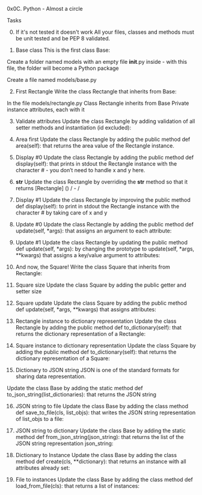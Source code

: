 0x0C. Python - Almost a circle

Tasks

0. If it's not tested it doesn't work
All your files, classes and methods must be unit tested and be PEP 8 validated.

1. Base class
This is the first class Base:

Create a folder named models with an empty file __init__.py inside - with this file, the folder will become a Python package

Create a file named models/base.py

2. First Rectangle
Write the class Rectangle that inherits from Base:

In the file models/rectangle.py
Class Rectangle inherits from Base
Private instance attributes, each with it

3. Validate attributes
Update the class Rectangle by adding validation of all setter methods and instantiation (id excluded):

4. Area first
Update the class Rectangle by adding the public method def area(self): that returns the area value of the Rectangle instance.

5. Display #0
Update the class Rectangle by adding the public method def display(self): that prints in stdout the Rectangle instance with the character # - you don’t need to handle x and y here.

6. __str__
Update the class Rectangle by overriding the __str__ method so that it returns [Rectangle] (<id>) <x>/<y> - <width>/<height>

7. Display #1
Update the class Rectangle by improving the public method def display(self): to print in stdout the Rectangle instance with the character # by taking care of x and y

8. Update #0
Update the class Rectangle by adding the public method def update(self, *args): that assigns an argument to each attribute:

9. Update #1
Update the class Rectangle by updating the public method def update(self, *args): by changing the prototype to update(self, *args, **kwargs) that assigns a key/value argument to attributes:

10. And now, the Square!
Write the class Square that inherits from Rectangle:

11. Square size
Update the class Square by adding the public getter and setter size

12. Square update
Update the class Square by adding the public method def update(self, *args, **kwargs) that assigns attributes:

13. Rectangle instance to dictionary representation
Update the class Rectangle by adding the public method def to_dictionary(self): that returns the dictionary representation of a Rectangle:

14. Square instance to dictionary representation
Update the class Square by adding the public method def to_dictionary(self): that returns the dictionary representation of a Square:

15. Dictionary to JSON string
JSON is one of the standard formats for sharing data representation.

Update the class Base by adding the static method def to_json_string(list_dictionaries): that returns the JSON string

16. JSON string to file
Update the class Base by adding the class method def save_to_file(cls, list_objs): that writes the JSON string representation of list_objs to a file:

17. JSON string to dictionary
Update the class Base by adding the static method def from_json_string(json_string): that returns the list of the JSON string representation json_string:

18. Dictionary to Instance
Update the class Base by adding the class method def create(cls, **dictionary): that returns an instance with all attributes already set:

19. File to instances
Update the class Base by adding the class method def load_from_file(cls): that returns a list of instances:


